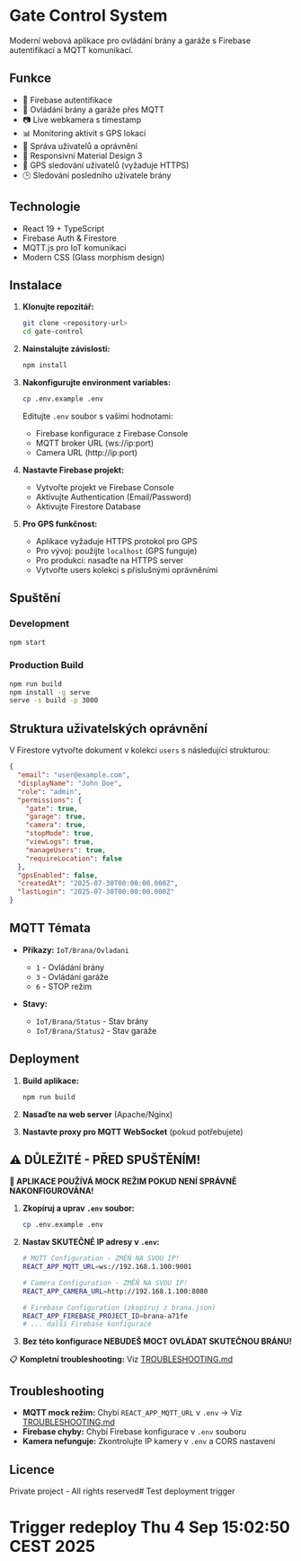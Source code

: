 # Gate Control System

Moderní webová aplikace pro ovládání brány a garáže s Firebase autentifikací a MQTT komunikací.

## Funkce

- 🔐 Firebase autentifikace
- 🚪 Ovládání brány a garáže přes MQTT
- 📷 Live webkamera s timestamp
- 📊 Monitoring aktivit s GPS lokací
- 👥 Správa uživatelů a oprávnění
- 📱 Responsivní Material Design 3
- 📍 GPS sledování uživatelů (vyžaduje HTTPS)
- 🕒 Sledování posledního uživatele brány

## Technologie

- React 19 + TypeScript
- Firebase Auth & Firestore
- MQTT.js pro IoT komunikaci
- Modern CSS (Glass morphism design)

## Instalace

1. **Klonujte repozitář:**
   ```bash
   git clone <repository-url>
   cd gate-control
   ```

2. **Nainstalujte závislosti:**
   ```bash
   npm install
   ```

3. **Nakonfigurujte environment variables:**
   ```bash
   cp .env.example .env
   ```
   
   Editujte `.env` soubor s vašimi hodnotami:
   - Firebase konfigurace z Firebase Console
   - MQTT broker URL (ws://ip:port)
   - Camera URL (http://ip:port)

4. **Nastavte Firebase projekt:**
   - Vytvořte projekt ve Firebase Console
   - Aktivujte Authentication (Email/Password)
   - Aktivujte Firestore Database

5. **Pro GPS funkčnost:**
   - Aplikace vyžaduje HTTPS protokol pro GPS
   - Pro vývoj: použijte `localhost` (GPS funguje)
   - Pro produkci: nasaďte na HTTPS server
   - Vytvořte users kolekci s příslušnými oprávněními

## Spuštění

### Development
```bash
npm start
```

### Production Build
```bash
npm run build
npm install -g serve
serve -s build -p 3000
```

## Struktura uživatelských oprávnění

V Firestore vytvořte dokument v kolekci `users` s následující strukturou:

```json
{
  "email": "user@example.com",
  "displayName": "John Doe",
  "role": "admin",
  "permissions": {
    "gate": true,
    "garage": true,
    "camera": true,
    "stopMode": true,
    "viewLogs": true,
    "manageUsers": true,
    "requireLocation": false
  },
  "gpsEnabled": false,
  "createdAt": "2025-07-30T00:00:00.000Z",
  "lastLogin": "2025-07-30T00:00:00.000Z"
}
```

## MQTT Témata

- **Příkazy:** `IoT/Brana/Ovladani`
  - `1` - Ovládání brány
  - `3` - Ovládání garáže  
  - `6` - STOP režim

- **Stavy:**
  - `IoT/Brana/Status` - Stav brány
  - `IoT/Brana/Status2` - Stav garáže

## Deployment

1. **Build aplikace:**
   ```bash
   npm run build
   ```

2. **Nasaďte na web server** (Apache/Nginx)

3. **Nastavte proxy pro MQTT WebSocket** (pokud potřebujete)

## ⚠️ DŮLEŽITÉ - PŘED SPUŠTĚNÍM!

**🚨 APLIKACE POUŽÍVÁ MOCK REŽIM POKUD NENÍ SPRÁVNĚ NAKONFIGUROVÁNA!**

1. **Zkopíruj a uprav `.env` soubor:**
   ```bash
   cp .env.example .env
   ```

2. **Nastav SKUTEČNÉ IP adresy v `.env`:**
   ```bash
   # MQTT Configuration - ZMĚŇ NA SVOU IP!
   REACT_APP_MQTT_URL=ws://192.168.1.100:9001
   
   # Camera Configuration - ZMĚŇ NA SVOU IP!  
   REACT_APP_CAMERA_URL=http://192.168.1.100:8080
   
   # Firebase Configuration (zkopíruj z brana.json)
   REACT_APP_FIREBASE_PROJECT_ID=brana-a71fe
   # ... další Firebase konfigurace
   ```

3. **Bez této konfigurace NEBUDEŠ MOCT OVLÁDAT SKUTEČNOU BRÁNU!**

📋 **Kompletní troubleshooting:** Viz [TROUBLESHOOTING.md](./TROUBLESHOOTING.md)

## Troubleshooting

- **MQTT mock režim:** Chybí `REACT_APP_MQTT_URL` v `.env` → Viz [TROUBLESHOOTING.md](./TROUBLESHOOTING.md)
- **Firebase chyby:** Chybí Firebase konfigurace v `.env` souboru
- **Kamera nefunguje:** Zkontrolujte IP kamery v `.env` a CORS nastavení

## Licence

Private project - All rights reserved# Test deployment trigger
# Trigger redeploy Thu  4 Sep 15:02:50 CEST 2025
